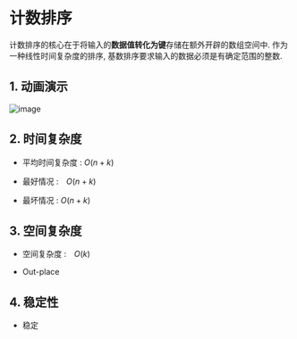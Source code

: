 # 计数排序 

计数排序的核心在于将输入的**数据值转化为键**存储在额外开辟的数组空间中. 作为一种线性时间复杂度的排序, 基数排序要求输入的数据必须是有确定范围的整数.

## 1. 动画演示

![image](https://github.com/kuwylsr/JS-Sorting-Algorithm/raw/master/res/countingSort.gif)

## 2. 时间复杂度

- 平均时间复杂度 : $O(n + k)$

- 最好情况 :　$O(n + k)$

- 最坏情况 : $O(n + k)$

## 3. 空间复杂度

- 空间复杂度 :　$O(k)$

- Out-place

## 4. 稳定性

- 稳定